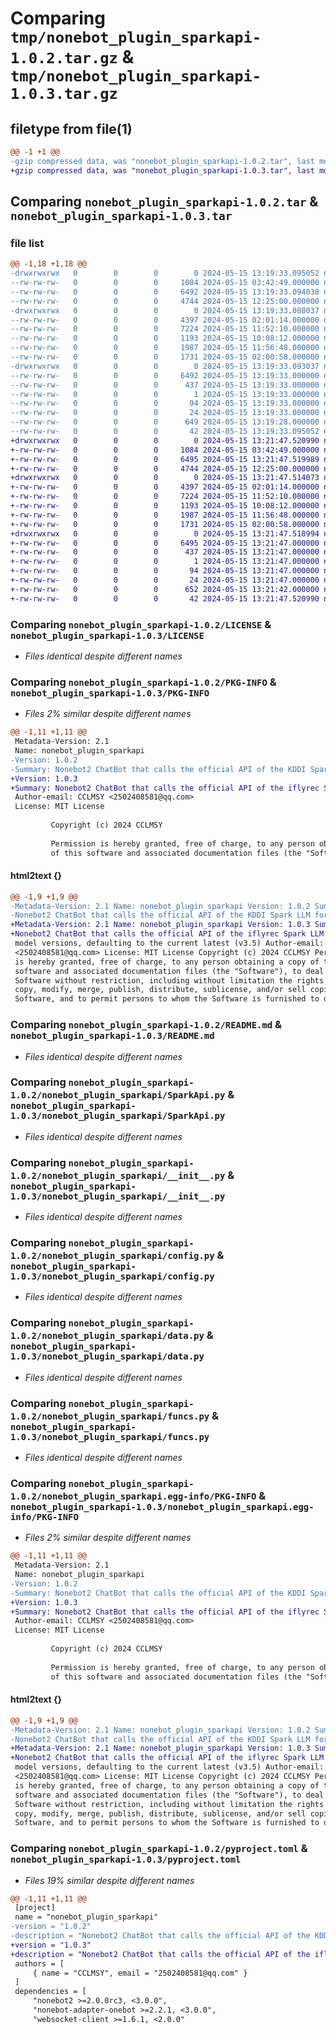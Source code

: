 # Comparing `tmp/nonebot_plugin_sparkapi-1.0.2.tar.gz` & `tmp/nonebot_plugin_sparkapi-1.0.3.tar.gz`

## filetype from file(1)

```diff
@@ -1 +1 @@
-gzip compressed data, was "nonebot_plugin_sparkapi-1.0.2.tar", last modified: Wed May 15 13:19:33 2024, max compression
+gzip compressed data, was "nonebot_plugin_sparkapi-1.0.3.tar", last modified: Wed May 15 13:21:47 2024, max compression
```

## Comparing `nonebot_plugin_sparkapi-1.0.2.tar` & `nonebot_plugin_sparkapi-1.0.3.tar`

### file list

```diff
@@ -1,18 +1,18 @@
-drwxrwxrwx   0        0        0        0 2024-05-15 13:19:33.095052 nonebot_plugin_sparkapi-1.0.2/
--rw-rw-rw-   0        0        0     1084 2024-05-15 03:42:49.000000 nonebot_plugin_sparkapi-1.0.2/LICENSE
--rw-rw-rw-   0        0        0     6492 2024-05-15 13:19:33.094038 nonebot_plugin_sparkapi-1.0.2/PKG-INFO
--rw-rw-rw-   0        0        0     4744 2024-05-15 12:25:00.000000 nonebot_plugin_sparkapi-1.0.2/README.md
-drwxrwxrwx   0        0        0        0 2024-05-15 13:19:33.088037 nonebot_plugin_sparkapi-1.0.2/nonebot_plugin_sparkapi/
--rw-rw-rw-   0        0        0     4397 2024-05-15 02:01:14.000000 nonebot_plugin_sparkapi-1.0.2/nonebot_plugin_sparkapi/SparkApi.py
--rw-rw-rw-   0        0        0     7224 2024-05-15 11:52:10.000000 nonebot_plugin_sparkapi-1.0.2/nonebot_plugin_sparkapi/__init__.py
--rw-rw-rw-   0        0        0     1193 2024-05-15 10:08:12.000000 nonebot_plugin_sparkapi-1.0.2/nonebot_plugin_sparkapi/config.py
--rw-rw-rw-   0        0        0     1987 2024-05-15 11:56:48.000000 nonebot_plugin_sparkapi-1.0.2/nonebot_plugin_sparkapi/data.py
--rw-rw-rw-   0        0        0     1731 2024-05-15 02:00:58.000000 nonebot_plugin_sparkapi-1.0.2/nonebot_plugin_sparkapi/funcs.py
-drwxrwxrwx   0        0        0        0 2024-05-15 13:19:33.093037 nonebot_plugin_sparkapi-1.0.2/nonebot_plugin_sparkapi.egg-info/
--rw-rw-rw-   0        0        0     6492 2024-05-15 13:19:33.000000 nonebot_plugin_sparkapi-1.0.2/nonebot_plugin_sparkapi.egg-info/PKG-INFO
--rw-rw-rw-   0        0        0      437 2024-05-15 13:19:33.000000 nonebot_plugin_sparkapi-1.0.2/nonebot_plugin_sparkapi.egg-info/SOURCES.txt
--rw-rw-rw-   0        0        0        1 2024-05-15 13:19:33.000000 nonebot_plugin_sparkapi-1.0.2/nonebot_plugin_sparkapi.egg-info/dependency_links.txt
--rw-rw-rw-   0        0        0       94 2024-05-15 13:19:33.000000 nonebot_plugin_sparkapi-1.0.2/nonebot_plugin_sparkapi.egg-info/requires.txt
--rw-rw-rw-   0        0        0       24 2024-05-15 13:19:33.000000 nonebot_plugin_sparkapi-1.0.2/nonebot_plugin_sparkapi.egg-info/top_level.txt
--rw-rw-rw-   0        0        0      649 2024-05-15 13:19:28.000000 nonebot_plugin_sparkapi-1.0.2/pyproject.toml
--rw-rw-rw-   0        0        0       42 2024-05-15 13:19:33.095052 nonebot_plugin_sparkapi-1.0.2/setup.cfg
+drwxrwxrwx   0        0        0        0 2024-05-15 13:21:47.520990 nonebot_plugin_sparkapi-1.0.3/
+-rw-rw-rw-   0        0        0     1084 2024-05-15 03:42:49.000000 nonebot_plugin_sparkapi-1.0.3/LICENSE
+-rw-rw-rw-   0        0        0     6495 2024-05-15 13:21:47.519989 nonebot_plugin_sparkapi-1.0.3/PKG-INFO
+-rw-rw-rw-   0        0        0     4744 2024-05-15 12:25:00.000000 nonebot_plugin_sparkapi-1.0.3/README.md
+drwxrwxrwx   0        0        0        0 2024-05-15 13:21:47.514073 nonebot_plugin_sparkapi-1.0.3/nonebot_plugin_sparkapi/
+-rw-rw-rw-   0        0        0     4397 2024-05-15 02:01:14.000000 nonebot_plugin_sparkapi-1.0.3/nonebot_plugin_sparkapi/SparkApi.py
+-rw-rw-rw-   0        0        0     7224 2024-05-15 11:52:10.000000 nonebot_plugin_sparkapi-1.0.3/nonebot_plugin_sparkapi/__init__.py
+-rw-rw-rw-   0        0        0     1193 2024-05-15 10:08:12.000000 nonebot_plugin_sparkapi-1.0.3/nonebot_plugin_sparkapi/config.py
+-rw-rw-rw-   0        0        0     1987 2024-05-15 11:56:48.000000 nonebot_plugin_sparkapi-1.0.3/nonebot_plugin_sparkapi/data.py
+-rw-rw-rw-   0        0        0     1731 2024-05-15 02:00:58.000000 nonebot_plugin_sparkapi-1.0.3/nonebot_plugin_sparkapi/funcs.py
+drwxrwxrwx   0        0        0        0 2024-05-15 13:21:47.518994 nonebot_plugin_sparkapi-1.0.3/nonebot_plugin_sparkapi.egg-info/
+-rw-rw-rw-   0        0        0     6495 2024-05-15 13:21:47.000000 nonebot_plugin_sparkapi-1.0.3/nonebot_plugin_sparkapi.egg-info/PKG-INFO
+-rw-rw-rw-   0        0        0      437 2024-05-15 13:21:47.000000 nonebot_plugin_sparkapi-1.0.3/nonebot_plugin_sparkapi.egg-info/SOURCES.txt
+-rw-rw-rw-   0        0        0        1 2024-05-15 13:21:47.000000 nonebot_plugin_sparkapi-1.0.3/nonebot_plugin_sparkapi.egg-info/dependency_links.txt
+-rw-rw-rw-   0        0        0       94 2024-05-15 13:21:47.000000 nonebot_plugin_sparkapi-1.0.3/nonebot_plugin_sparkapi.egg-info/requires.txt
+-rw-rw-rw-   0        0        0       24 2024-05-15 13:21:47.000000 nonebot_plugin_sparkapi-1.0.3/nonebot_plugin_sparkapi.egg-info/top_level.txt
+-rw-rw-rw-   0        0        0      652 2024-05-15 13:21:42.000000 nonebot_plugin_sparkapi-1.0.3/pyproject.toml
+-rw-rw-rw-   0        0        0       42 2024-05-15 13:21:47.520990 nonebot_plugin_sparkapi-1.0.3/setup.cfg
```

### Comparing `nonebot_plugin_sparkapi-1.0.2/LICENSE` & `nonebot_plugin_sparkapi-1.0.3/LICENSE`

 * *Files identical despite different names*

### Comparing `nonebot_plugin_sparkapi-1.0.2/PKG-INFO` & `nonebot_plugin_sparkapi-1.0.3/PKG-INFO`

 * *Files 2% similar despite different names*

```diff
@@ -1,11 +1,11 @@
 Metadata-Version: 2.1
 Name: nonebot_plugin_sparkapi
-Version: 1.0.2
-Summary: Nonebot2 ChatBot that calls the official API of the KDDI Spark LLM for all model versions, defaulting to the current latest (v3.5)
+Version: 1.0.3
+Summary: Nonebot2 ChatBot that calls the official API of the iflyrec Spark LLM for all model versions, defaulting to the current latest (v3.5)
 Author-email: CCLMSY <2502408581@qq.com>
 License: MIT License
         
         Copyright (c) 2024 CCLMSY
         
         Permission is hereby granted, free of charge, to any person obtaining a copy
         of this software and associated documentation files (the "Software"), to deal
```

#### html2text {}

```diff
@@ -1,9 +1,9 @@
-Metadata-Version: 2.1 Name: nonebot_plugin_sparkapi Version: 1.0.2 Summary:
-Nonebot2 ChatBot that calls the official API of the KDDI Spark LLM for all
+Metadata-Version: 2.1 Name: nonebot_plugin_sparkapi Version: 1.0.3 Summary:
+Nonebot2 ChatBot that calls the official API of the iflyrec Spark LLM for all
 model versions, defaulting to the current latest (v3.5) Author-email: CCLMSY
 <2502408581@qq.com> License: MIT License Copyright (c) 2024 CCLMSY Permission
 is hereby granted, free of charge, to any person obtaining a copy of this
 software and associated documentation files (the "Software"), to deal in the
 Software without restriction, including without limitation the rights to use,
 copy, modify, merge, publish, distribute, sublicense, and/or sell copies of the
 Software, and to permit persons to whom the Software is furnished to do so,
```

### Comparing `nonebot_plugin_sparkapi-1.0.2/README.md` & `nonebot_plugin_sparkapi-1.0.3/README.md`

 * *Files identical despite different names*

### Comparing `nonebot_plugin_sparkapi-1.0.2/nonebot_plugin_sparkapi/SparkApi.py` & `nonebot_plugin_sparkapi-1.0.3/nonebot_plugin_sparkapi/SparkApi.py`

 * *Files identical despite different names*

### Comparing `nonebot_plugin_sparkapi-1.0.2/nonebot_plugin_sparkapi/__init__.py` & `nonebot_plugin_sparkapi-1.0.3/nonebot_plugin_sparkapi/__init__.py`

 * *Files identical despite different names*

### Comparing `nonebot_plugin_sparkapi-1.0.2/nonebot_plugin_sparkapi/config.py` & `nonebot_plugin_sparkapi-1.0.3/nonebot_plugin_sparkapi/config.py`

 * *Files identical despite different names*

### Comparing `nonebot_plugin_sparkapi-1.0.2/nonebot_plugin_sparkapi/data.py` & `nonebot_plugin_sparkapi-1.0.3/nonebot_plugin_sparkapi/data.py`

 * *Files identical despite different names*

### Comparing `nonebot_plugin_sparkapi-1.0.2/nonebot_plugin_sparkapi/funcs.py` & `nonebot_plugin_sparkapi-1.0.3/nonebot_plugin_sparkapi/funcs.py`

 * *Files identical despite different names*

### Comparing `nonebot_plugin_sparkapi-1.0.2/nonebot_plugin_sparkapi.egg-info/PKG-INFO` & `nonebot_plugin_sparkapi-1.0.3/nonebot_plugin_sparkapi.egg-info/PKG-INFO`

 * *Files 2% similar despite different names*

```diff
@@ -1,11 +1,11 @@
 Metadata-Version: 2.1
 Name: nonebot_plugin_sparkapi
-Version: 1.0.2
-Summary: Nonebot2 ChatBot that calls the official API of the KDDI Spark LLM for all model versions, defaulting to the current latest (v3.5)
+Version: 1.0.3
+Summary: Nonebot2 ChatBot that calls the official API of the iflyrec Spark LLM for all model versions, defaulting to the current latest (v3.5)
 Author-email: CCLMSY <2502408581@qq.com>
 License: MIT License
         
         Copyright (c) 2024 CCLMSY
         
         Permission is hereby granted, free of charge, to any person obtaining a copy
         of this software and associated documentation files (the "Software"), to deal
```

#### html2text {}

```diff
@@ -1,9 +1,9 @@
-Metadata-Version: 2.1 Name: nonebot_plugin_sparkapi Version: 1.0.2 Summary:
-Nonebot2 ChatBot that calls the official API of the KDDI Spark LLM for all
+Metadata-Version: 2.1 Name: nonebot_plugin_sparkapi Version: 1.0.3 Summary:
+Nonebot2 ChatBot that calls the official API of the iflyrec Spark LLM for all
 model versions, defaulting to the current latest (v3.5) Author-email: CCLMSY
 <2502408581@qq.com> License: MIT License Copyright (c) 2024 CCLMSY Permission
 is hereby granted, free of charge, to any person obtaining a copy of this
 software and associated documentation files (the "Software"), to deal in the
 Software without restriction, including without limitation the rights to use,
 copy, modify, merge, publish, distribute, sublicense, and/or sell copies of the
 Software, and to permit persons to whom the Software is furnished to do so,
```

### Comparing `nonebot_plugin_sparkapi-1.0.2/pyproject.toml` & `nonebot_plugin_sparkapi-1.0.3/pyproject.toml`

 * *Files 19% similar despite different names*

```diff
@@ -1,11 +1,11 @@
 [project]
 name = "nonebot_plugin_sparkapi"
-version = "1.0.2"
-description = "Nonebot2 ChatBot that calls the official API of the KDDI Spark LLM for all model versions, defaulting to the current latest (v3.5)"
+version = "1.0.3"
+description = "Nonebot2 ChatBot that calls the official API of the iflyrec Spark LLM for all model versions, defaulting to the current latest (v3.5)"
 authors = [
     { name = "CCLMSY", email = "2502408581@qq.com" }
 ]
 dependencies = [
     "nonebot2 >=2.0.0rc3, <3.0.0",
     "nonebot-adapter-onebot >=2.2.1, <3.0.0",
     "websocket-client >=1.6.1, <2.0.0"
```

